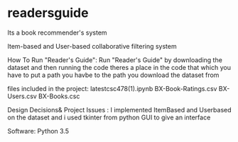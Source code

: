 # readersguide
Its a book recommender's system

Item-based and User-based collaborative filtering system

How To Run "Reader's Guide":
	Run "Reader's Guide" by downloading the dataset and then running the code theres a place in the code that which you have to put a path you havbe to the path you download the dataset from
 

files included in the project:
	latestcsc478(1).ipynb
	BX-Book-Ratings.csv
	BX-Users.csv
	BX-Books.csc


Design Decisions& Project Issues :
	I implemented ItemBased and Userbased on the dataset and i used tkinter from python GUI to give an interface

Software:
	Python 3.5

